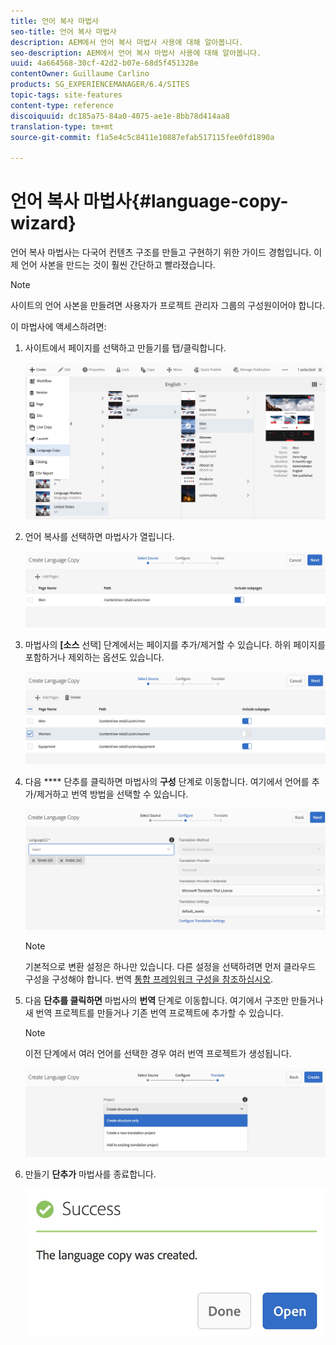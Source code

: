 ```yaml
---
title: 언어 복사 마법사
seo-title: 언어 복사 마법사
description: AEM에서 언어 복사 마법사 사용에 대해 알아봅니다.
seo-description: AEM에서 언어 복사 마법사 사용에 대해 알아봅니다.
uuid: 4a664568-30cf-42d2-b07e-68d5f451328e
contentOwner: Guillaume Carlino
products: SG_EXPERIENCEMANAGER/6.4/SITES
topic-tags: site-features
content-type: reference
discoiquuid: dc185a75-84a0-4075-ae1e-8bb78d414aa8
translation-type: tm+mt
source-git-commit: f1a5e4c5c8411e10887efab517115fee0fd1890a

---
```



# 언어 복사 마법사{#language-copy-wizard}

언어 복사 마법사는 다국어 컨텐츠 구조를 만들고 구현하기 위한 가이드 경험입니다. 이제 언어 사본을 만드는 것이 훨씬 간단하고 빨라졌습니다.

>[!NOTE]
>
>사이트의 언어 사본을 만들려면 사용자가 프로젝트 관리자 그룹의 구성원이어야 합니다.

이 마법사에 액세스하려면:

1. 사이트에서 페이지를 선택하고 만들기를 탭/클릭합니다.

   ![chlimage_1-48](assets/chlimage_1-48.jpeg)

1. 언어 복사를 선택하면 마법사가 열립니다.

   ![chlimage_1-49](assets/chlimage_1-49.jpeg)

1. 마법사의 **[소스** 선택] 단계에서는 페이지를 추가/제거할 수 있습니다. 하위 페이지를 포함하거나 제외하는 옵션도 있습니다.

   ![chlimage_1-50](assets/chlimage_1-50.jpeg)

1. 다음 **** 단추를 클릭하면 마법사의 **구성** 단계로 이동합니다. 여기에서 언어를 추가/제거하고 번역 방법을 선택할 수 있습니다.

   ![chlimage_1-51](assets/chlimage_1-51.jpeg)

   >[!NOTE]
   >
   >기본적으로 변환 설정은 하나만 있습니다. 다른 설정을 선택하려면 먼저 클라우드 구성을 구성해야 합니다. 번역 [통합 프레임워크 구성을 참조하십시오](/help/sites-administering/tc-tic.md).

1. 다음 **단추를 클릭하면** 마법사의 **번역** 단계로 이동합니다. 여기에서 구조만 만들거나 새 번역 프로젝트를 만들거나 기존 번역 프로젝트에 추가할 수 있습니다.

   >[!NOTE]
   >
   >이전 단계에서 여러 언어를 선택한 경우 여러 번역 프로젝트가 생성됩니다.

   ![chlimage_1-52](assets/chlimage_1-52.jpeg)

1. 만들기 **단추가** 마법사를 종료합니다.

   ![chlimage_1-53](assets/chlimage_1-53.jpeg)

